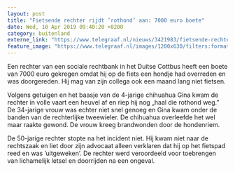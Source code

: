```yaml
---
layout: post
title: "Fietsende rechter rijdt ’rothond’ aan: 7000 euro boete"
date: Wed, 10 Apr 2019 09:40:20 +0200
category: buitenland
externe_link: "https://www.telegraaf.nl/nieuws/3421983/fietsende-rechter-rijdt-rothond-aan-7000-euro-boete"
feature_image: "https://www.telegraaf.nl/images/1200x630/filters:format(jpeg):quality(80)/cdn-kiosk-api.telegraaf.nl/fc4894c2-5b63-11e9-8c76-02d1dbdc35d1.jpg"
---
```


<p class="intro">Een rechter van een sociale rechtbank in het Duitse Cottbus heeft een boete van 7000 euro gekregen omdat hij op de fiets een hondje had overreden en was doorgereden. Hij mag van zijn collega ook een maand lang niet fietsen.</p> <p>Volgens getuigen en het baasje van de 4-jarige chihuahua Gina kwam de rechter in volle vaart een heuvel af en riep hij nog „haal die rothond weg.” De 34-jarige vrouw was echter niet snel genoeg en Gina kwam onder de banden van de rechterlijke tweewieler. De chihuahua overleefde het wel maar raakte gewond. De vrouw kreeg brandwonden door de hondenriem.</p><p>De 50-jarige rechter stopte na het incident niet. Hij kwam niet naar de rechtszaak en liet door zijn advocaat alleen verklaren dat hij op het fietspad reed en was ’uitgeweken’. De rechter werd veroordeeld voor toebrengen van lichamelijk letsel en doorrijden na een ongeval.</p>
